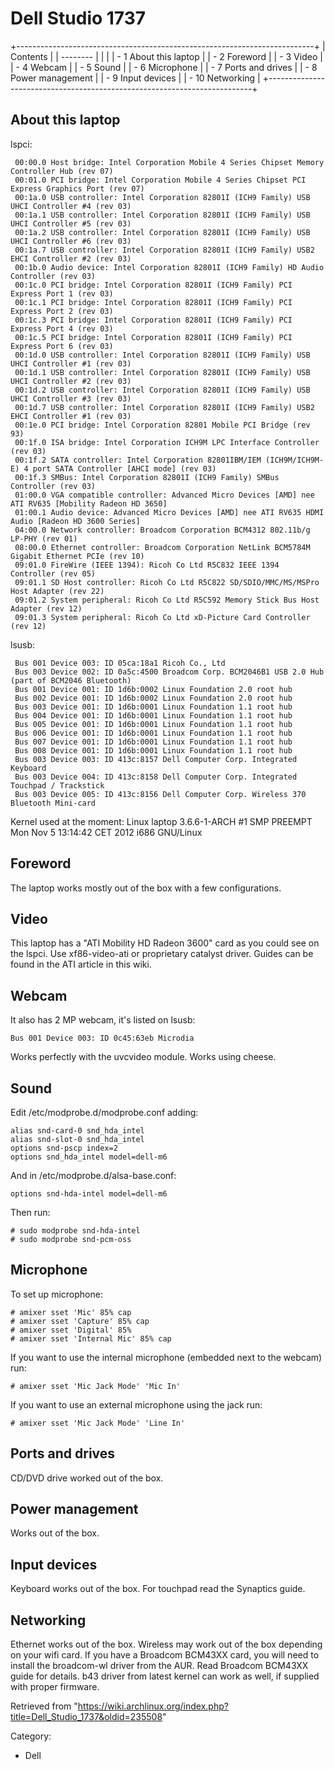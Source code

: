 Dell Studio 1737
================

+--------------------------------------------------------------------------+
| Contents                                                                 |
| --------                                                                 |
|                                                                          |
| -   1 About this laptop                                                  |
| -   2 Foreword                                                           |
| -   3 Video                                                              |
| -   4 Webcam                                                             |
| -   5 Sound                                                              |
| -   6 Microphone                                                         |
| -   7 Ports and drives                                                   |
| -   8 Power management                                                   |
| -   9 Input devices                                                      |
| -   10 Networking                                                        |
+--------------------------------------------------------------------------+

About this laptop
-----------------

lspci:

     00:00.0 Host bridge: Intel Corporation Mobile 4 Series Chipset Memory Controller Hub (rev 07)
     00:01.0 PCI bridge: Intel Corporation Mobile 4 Series Chipset PCI Express Graphics Port (rev 07)
     00:1a.0 USB controller: Intel Corporation 82801I (ICH9 Family) USB UHCI Controller #4 (rev 03)
     00:1a.1 USB controller: Intel Corporation 82801I (ICH9 Family) USB UHCI Controller #5 (rev 03)
     00:1a.2 USB controller: Intel Corporation 82801I (ICH9 Family) USB UHCI Controller #6 (rev 03)
     00:1a.7 USB controller: Intel Corporation 82801I (ICH9 Family) USB2 EHCI Controller #2 (rev 03)
     00:1b.0 Audio device: Intel Corporation 82801I (ICH9 Family) HD Audio Controller (rev 03)
     00:1c.0 PCI bridge: Intel Corporation 82801I (ICH9 Family) PCI Express Port 1 (rev 03)
     00:1c.1 PCI bridge: Intel Corporation 82801I (ICH9 Family) PCI Express Port 2 (rev 03)
     00:1c.3 PCI bridge: Intel Corporation 82801I (ICH9 Family) PCI Express Port 4 (rev 03)
     00:1c.5 PCI bridge: Intel Corporation 82801I (ICH9 Family) PCI Express Port 6 (rev 03)
     00:1d.0 USB controller: Intel Corporation 82801I (ICH9 Family) USB UHCI Controller #1 (rev 03)
     00:1d.1 USB controller: Intel Corporation 82801I (ICH9 Family) USB UHCI Controller #2 (rev 03)
     00:1d.2 USB controller: Intel Corporation 82801I (ICH9 Family) USB UHCI Controller #3 (rev 03)
     00:1d.7 USB controller: Intel Corporation 82801I (ICH9 Family) USB2 EHCI Controller #1 (rev 03)
     00:1e.0 PCI bridge: Intel Corporation 82801 Mobile PCI Bridge (rev 93)
     00:1f.0 ISA bridge: Intel Corporation ICH9M LPC Interface Controller (rev 03)
     00:1f.2 SATA controller: Intel Corporation 82801IBM/IEM (ICH9M/ICH9M-E) 4 port SATA Controller [AHCI mode] (rev 03)
     00:1f.3 SMBus: Intel Corporation 82801I (ICH9 Family) SMBus Controller (rev 03)
     01:00.0 VGA compatible controller: Advanced Micro Devices [AMD] nee ATI RV635 [Mobility Radeon HD 3650]
     01:00.1 Audio device: Advanced Micro Devices [AMD] nee ATI RV635 HDMI Audio [Radeon HD 3600 Series]
     04:00.0 Network controller: Broadcom Corporation BCM4312 802.11b/g LP-PHY (rev 01)
     08:00.0 Ethernet controller: Broadcom Corporation NetLink BCM5784M Gigabit Ethernet PCIe (rev 10)
     09:01.0 FireWire (IEEE 1394): Ricoh Co Ltd R5C832 IEEE 1394 Controller (rev 05)
     09:01.1 SD Host controller: Ricoh Co Ltd R5C822 SD/SDIO/MMC/MS/MSPro Host Adapter (rev 22)
     09:01.2 System peripheral: Ricoh Co Ltd R5C592 Memory Stick Bus Host Adapter (rev 12)
     09:01.3 System peripheral: Ricoh Co Ltd xD-Picture Card Controller (rev 12)

lsusb:

     Bus 001 Device 003: ID 05ca:18a1 Ricoh Co., Ltd 
     Bus 003 Device 002: ID 0a5c:4500 Broadcom Corp. BCM2046B1 USB 2.0 Hub (part of BCM2046 Bluetooth)
     Bus 001 Device 001: ID 1d6b:0002 Linux Foundation 2.0 root hub
     Bus 002 Device 001: ID 1d6b:0002 Linux Foundation 2.0 root hub
     Bus 003 Device 001: ID 1d6b:0001 Linux Foundation 1.1 root hub
     Bus 004 Device 001: ID 1d6b:0001 Linux Foundation 1.1 root hub
     Bus 005 Device 001: ID 1d6b:0001 Linux Foundation 1.1 root hub
     Bus 006 Device 001: ID 1d6b:0001 Linux Foundation 1.1 root hub
     Bus 007 Device 001: ID 1d6b:0001 Linux Foundation 1.1 root hub
     Bus 008 Device 001: ID 1d6b:0001 Linux Foundation 1.1 root hub
     Bus 003 Device 003: ID 413c:8157 Dell Computer Corp. Integrated Keyboard
     Bus 003 Device 004: ID 413c:8158 Dell Computer Corp. Integrated Touchpad / Trackstick
     Bus 003 Device 005: ID 413c:8156 Dell Computer Corp. Wireless 370 Bluetooth Mini-card

Kernel used at the moment: Linux laptop 3.6.6-1-ARCH #1 SMP PREEMPT Mon
Nov 5 13:14:42 CET 2012 i686 GNU/Linux

Foreword
--------

The laptop works mostly out of the box with a few configurations.

Video
-----

This laptop has a "ATI Mobility HD Radeon 3600" card as you could see on
the lspci. Use xf86-video-ati or proprietary catalyst driver. Guides can
be found in the ATI article in this wiki.

Webcam
------

It also has 2 MP webcam, it's listed on lsusb:

    Bus 001 Device 003: ID 0c45:63eb Microdia 

Works perfectly with the uvcvideo module. Works using cheese.

Sound
-----

Edit /etc/modprobe.d/modprobe.conf adding:

    alias snd-card-0 snd_hda_intel
    alias snd-slot-0 snd_hda_intel
    options snd-pscp index=2
    options snd_hda_intel model=dell-m6

And in /etc/modprobe.d/alsa-base.conf:

    options snd-hda-intel model=dell-m6

Then run:

    # sudo modprobe snd-hda-intel
    # sudo modprobe snd-pcm-oss

Microphone
----------

To set up microphone:

    # amixer sset 'Mic' 85% cap
    # amixer sset 'Capture' 85% cap
    # amixer sset 'Digital' 85%
    # amixer sset 'Internal Mic' 85% cap

If you want to use the internal microphone (embedded next to the webcam)
run:

    # amixer sset 'Mic Jack Mode' 'Mic In'

If you want to use an external microphone using the jack run:

    # amixer sset 'Mic Jack Mode' 'Line In'

Ports and drives
----------------

CD/DVD drive worked out of the box.

Power management
----------------

Works out of the box.

Input devices
-------------

Keyboard works out of the box. For touchpad read the Synaptics guide.

Networking
----------

Ethernet works out of the box. Wireless may work out of the box
depending on your wifi card. If you have a Broadcom BCM43XX card, you
will need to install the broadcom-wl driver from the AUR. Read Broadcom
BCM43XX guide for details. b43 driver from latest kernel can work as
well, if supplied with proper firmware.

Retrieved from
"https://wiki.archlinux.org/index.php?title=Dell_Studio_1737&oldid=235508"

Category:

-   Dell
